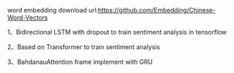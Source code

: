 word embedding download url:https://github.com/Embedding/Chinese-Word-Vectors

1、Bidirectional LSTM with dropout to train sentiment analysis in tensorflow 

2、Based on Transformer to train  sentiment analysis

3、BahdanauAttention frame implement with GRU  

